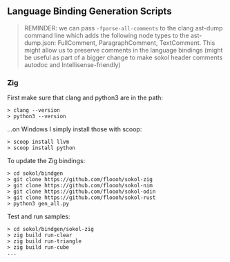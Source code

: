 ## Language Binding Generation Scripts

> REMINDER: we can pass `-fparse-all-comments` to the clang ast-dump command line which adds the following node types to the ast-dump.json: FullComment, ParagraphComment, TextComment. This might allow us to preserve comments in the language bindings (might be useful as part of a bigger change to make sokol header comments autodoc and Intellisense-friendly)

### Zig

First make sure that clang and python3 are in the path:

```
> clang --version
> python3 --version
```

...on Windows I simply install those with scoop:

```
> scoop install llvm
> scoop install python
```

To update the Zig bindings:

```
> cd sokol/bindgen
> git clone https://github.com/floooh/sokol-zig
> git clone https://github.com/floooh/sokol-nim
> git clone https://github.com/floooh/sokol-odin
> git clone https://github.com/floooh/sokol-rust
> python3 gen_all.py
```

Test and run samples:

```
> cd sokol/bindgen/sokol-zig
> zig build run-clear
> zig build run-triangle
> zig build run-cube
...
```
